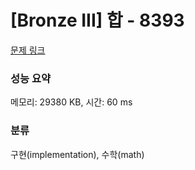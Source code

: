 # [Bronze III] 합 - 8393 

[문제 링크](https://www.acmicpc.net/problem/8393) 

### 성능 요약

메모리: 29380 KB, 시간: 60 ms

### 분류

구현(implementation), 수학(math)

